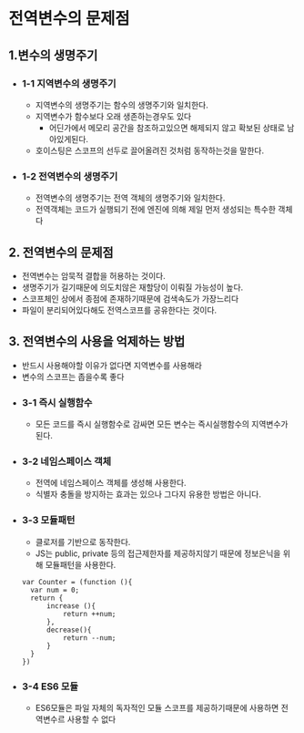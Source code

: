 # 전역변수의 문제점

## 1.변수의 생명주기

- ### 1-1 지역변수의 생명주기
  - 지역변수의 생명주기는 함수의 생명주기와 일치한다.
  - 지역변수가 함수보다 오래 생존하는경우도 있다
    - 어딘가에서 메모리 공간을 참조하고있으면 해제되지 않고 확보된 상태로 남아있게된다.
  - 호이스팅은 스코프의 선두로 끌어올려진 것처럼 동작하는것을 말한다.
- ### 1-2 전역변수의 생명주기
  - 전역변수의 생명주기는 전역 객체의 생명주기와 일치한다.
  - 전역객체는 코드가 실행되기 전에 엔진에 의해 제일 먼저 생성되는 특수한 객체다

## 2. 전역변수의 문제점

- 전역변수는 암묵적 결합을 허용하는 것이다.
- 생명주기가 길기때문에 의도치않은 재할당이 이뤄질 가능성이 높다.
- 스코프체인 상에서 종점에 존재하기때문에 검색속도가 가장느리다
- 파일이 분리되어있다해도 전역스코프를 공유한다는 것이다.

## 3. 전역변수의 사용을 억제하는 방법

- 반드시 사용해야할 이유가 없다면 지역변수를 사용해라
- 변수의 스코프는 좁을수록 좋다
- ### 3-1 즉시 실행함수
  - 모든 코드를 즉시 실행함수로 감싸면 모든 변수는 즉시실행함수의 지역변수가 된다.
- ### 3-2 네임스페이스 객체
  - 전역에 네임스페이스 객체를 생성해 사용한다.
  - 식별자 충돌을 방지하는 효과는 있으나 그다지 유용한 방법은 아니다.
- ### 3-3 모듈패턴
  - 클로저를 기반으로 동작한다.
  - JS는 public, private 등의 접근제한자를 제공하지않기 때문에 정보은닉을 위해 모듈패턴을 사용한다.
  ```JS
  var Counter = (function (){
    var num = 0;
    return {
        increase (){
            return ++num;
        },
        decrease(){
            return --num;
        }
    }
  })
  ```
- ### 3-4 ES6 모듈
  - ES6모듈은 파일 자체의 독자적인 모듈 스코프를 제공하기때문에 사용하면 전역변수르 사용할 수 없다
